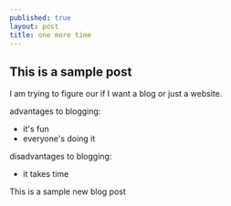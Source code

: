 ```yaml
---
published: true
layout: post
title: one more time
---
```


## This is a sample post

I am trying to figure our if I want a blog or just a website.

advantages to blogging:
- it's fun
- everyone's doing it

disadvantages to blogging:
- it takes time

This is a sample new blog post